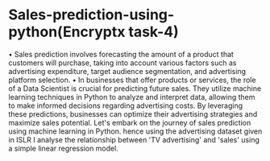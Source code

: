 # Sales-prediction-using-python(Encryptx task-4)

• Sales prediction involves forecasting the amount of a product that customers
will purchase, taking into account various factors such as advertising
expenditure, target audience segmentation, and advertising platform
selection.
• In businesses that offer products or services, the role of a Data Scientist is
crucial for predicting future sales. They utilize machine learning techniques in
Python to analyze and interpret data, allowing them to make informed
decisions regarding advertising costs. By leveraging these predictions,
businesses can optimize their advertising strategies and maximize sales
potential. Let's embark on the journey of sales prediction using machine
learning in Python.
hence using the advertising dataset given in ISLR I analyse the relationship between 'TV advertising' and 'sales' using a simple linear regression model.
